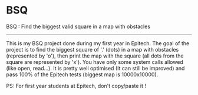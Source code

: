 # BSQ
BSQ : Find the biggest valid square in a map with obstacles

------------------------------------------------------------

This is my BSQ project done during my first year in Epitech.
The goal of the project is to find the biggest square of '.' (dots) in a map with obstacles (represented by 'o'), then print the map with the square (all dots from the square are represented by 'x').
You have only some system calls allowed (like open, read...).
It is pretty well optimised (It can still be improved) and pass 100% of the Epitech tests (biggest map is 10000x10000).

PS: For first year students at Epitech, don't copy/paste it !
